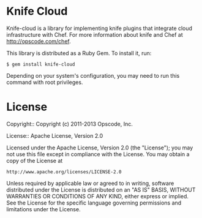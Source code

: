 Knife Cloud
===============

Knife-cloud is a library for implementing knife plugins that integrate cloud
infrastructure with Chef. For more information about knife and Chef at http://opscode.com/chef.

This library is distributed as a Ruby Gem. To install it, run:

    $ gem install knife-cloud

Depending on your system's configuration, you may need to run this command with root privileges.

# License #

Copyright:: Copyright (c) 2011-2013 Opscode, Inc.

License:: Apache License, Version 2.0

Licensed under the Apache License, Version 2.0 (the "License");
you may not use this file except in compliance with the License.
You may obtain a copy of the License at

    http://www.apache.org/licenses/LICENSE-2.0

Unless required by applicable law or agreed to in writing, software
distributed under the License is distributed on an "AS IS" BASIS,
WITHOUT WARRANTIES OR CONDITIONS OF ANY KIND, either express or implied.
See the License for the specific language governing permissions and
limitations under the License.
